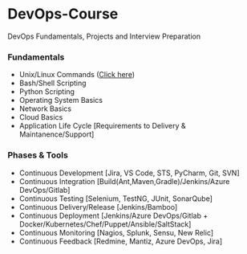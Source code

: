# DevOps-Course
DevOps Fundamentals, Projects and Interview Preparation 

### Fundamentals ###
* Unix/Linux Commands ([Click here](https://github.com/brajeshkokkonda/Unix-Shell-Scripting))
* Bash/Shell Scripting
* Python Scripting
* Operating System Basics
* Network Basics
* Cloud Basics
* Application Life Cycle [Requirements to Delivery & Maintanence/Support]

### Phases & Tools ###
* Continuous Development [Jira, VS Code, STS, PyCharm, Git, SVN]
* Continuous Integration [Build(Ant,Maven,Gradle)/Jenkins/Azure DevOps/Gitlab]
* Continuous Testing [Selenium, TestNG, JUnit, SonarQube]
* Continuous Delivery/Release [Jenkins/Bamboo]
* Continuous Deployment [Jenkins/Azure DevOps/Gitlab + Docker/Kubernetes/Chef/Puppet/Ansible/SaltStack]
* Continuous Monitoring [Nagios, Splunk, Sensu, New Relic]
* Continuous Feedback [Redmine, Mantiz, Azure DevOps, Jira]
